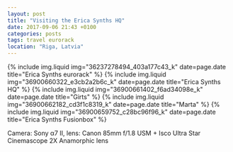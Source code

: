 ```yaml
---
layout: post
title: "Visiting the Erica Synths HQ"
date: 2017-09-06 21:43 +0100
categories: posts
tags: travel eurorack
location: "Riga, Latvia"
---
```


{% include img.liquid img="36237278494_403a177c43_k" date=page.date title="Erica Synths eurorack" %}
{% include img.liquid img="36900660322_e3cb2a2b6c_k" date=page.date title="Erica Synths HQ" %}
{% include img.liquid img="36900661402_f6ad34098e_k" date=page.date title="Girts" %}
{% include img.liquid img="36900662182_cd3f1c8319_k" date=page.date title="Marta" %}
{% include img.liquid img="36900659752_c28bc96f96_k" date=page.date title="Erica Synths Fusionbox" %}

Camera: Sony α7 II, lens: Canon 85mm f/1.8 USM + Isco Ultra Star Cinemascope 2X Anamorphic lens
